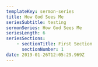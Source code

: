 ```yaml
---
templateKey: sermon-series
title: How God Sees Me
seriesSubtitle: testing
sermonSeries: How God Sees Me
seriesLength: 6
seriesSections:
    - sectionTitle: First Section
      sectionNumber: 1
date: 2019-01-26T12:05:29.969Z
---
```

